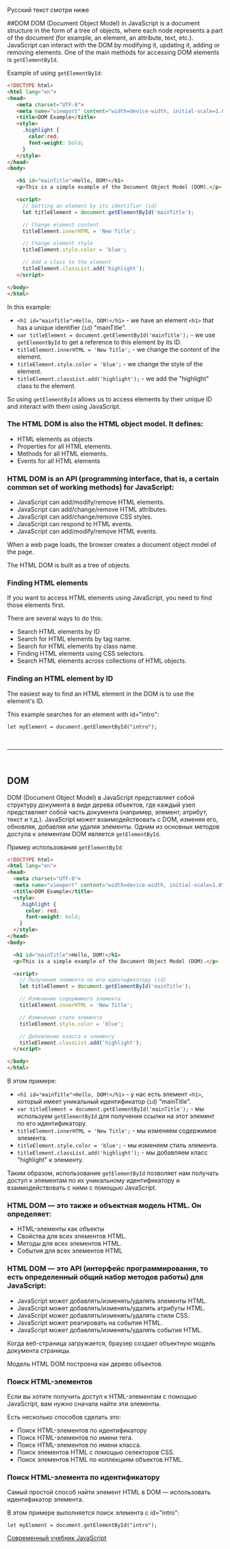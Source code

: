 Русский текст смотри ниже

##DOM
DOM (Document Object Model) in JavaScript is a document structure in the form of a tree of objects, where each node represents a part of the document (for example, an element, an attribute, text, etc.). JavaScript can interact with the DOM by modifying it, updating it, adding or removing elements. One of the main methods for accessing DOM elements is `getElementById`.

Example of using `getElementById`:

```html
<!DOCTYPE html>
<html lang="en">
<head>
   <meta charset="UTF-8">
   <meta name="viewport" content="width=device-width, initial-scale=1.0">
   <title>DOM Example</title>
   <style>
     .highlight {
       color:red;
       font-weight: bold;
     }
   </style>
</head>
<body>

   <h1 id="mainTitle">Hello, DOM!</h1>
   <p>This is a simple example of the Document Object Model (DOM).</p>

   <script>
     // Getting an element by its identifier (id)
     let titleElement = document.getElementById('mainTitle');

     // Change element content
     titleElement.innerHTML = 'New Title';

     // Change element style
     titleElement.style.color = 'blue';

     // Add a class to the element
     titleElement.classList.add('highlight');
   </script>

</body>
</html>
```

In this example:

- `<h1 id="mainTitle">Hello, DOM!</h1>` - we have an element `<h1>` that has a unique identifier (`id`) "mainTitle".
- `var titleElement = document.getElementById('mainTitle');` - we use `getElementById` to get a reference to this element by its ID.
- `titleElement.innerHTML = 'New Title';` - we change the content of the element.
- `titleElement.style.color = 'blue';` - we change the style of the element.
- `titleElement.classList.add('highlight');` - we add the "highlight" class to the element.

So using `getElementById` allows us to access elements by their unique ID and interact with them using JavaScript.


### The HTML DOM is also the HTML object model. It defines:

- HTML elements as objects
- Properties for all HTML elements.
- Methods for all HTML elements.
- Events for all HTML elements


### HTML DOM is an API (programming interface, that is, a certain common set of working methods) for JavaScript:

- JavaScript can add/modify/remove HTML elements.
- JavaScript can add/change/remove HTML attributes.
- JavaScript can add/change/remove CSS styles.
- JavaScript can respond to HTML events.
- JavaScript can add/modify/remove HTML events.

When a web page loads, the browser creates a document object model of the page.

The HTML DOM is built as a tree of objects.

### Finding HTML elements
If you want to access HTML elements using JavaScript, you need to find those elements first.

There are several ways to do this:

- Search HTML elements by ID
- Search for HTML elements by tag name.
- Search for HTML elements by class name.
- Finding HTML elements using CSS selectors.
- Search HTML elements across collections of HTML objects.

### Finding an HTML element by ID
The easiest way to find an HTML element in the DOM is to use the element's ID.

This example searches for an element with id="intro":

```
let myElement = document.getElementById("intro");
```

<br/><hr/><br/>

## DOM
DOM (Document Object Model) в JavaScript представляет собой структуру документа в виде дерева объектов, где каждый узел представляет собой часть документа (например, элемент, атрибут, текст и т.д.). JavaScript может взаимодействовать с DOM, изменяя его, обновляя, добавляя или удаляя элементы. Одним из основных методов доступа к элементам DOM является `getElementById`.

Пример использования `getElementById`:

```html
<!DOCTYPE html>
<html lang="en">
<head>
  <meta charset="UTF-8">
  <meta name="viewport" content="width=device-width, initial-scale=1.0">
  <title>DOM Example</title>
  <style>
    .highlight {
      color: red;
      font-weight: bold;
    }
  </style>
</head>
<body>

  <h1 id="mainTitle">Hello, DOM!</h1>
  <p>This is a simple example of the Document Object Model (DOM).</p>

  <script>
    // Получение элемента по его идентификатору (id)
    let titleElement = document.getElementById('mainTitle');

    // Изменение содержимого элемента
    titleElement.innerHTML = 'New Title';

    // Изменение стиля элемента
    titleElement.style.color = 'blue';

    // Добавление класса к элементу
    titleElement.classList.add('highlight');
  </script>

</body>
</html>
```

В этом примере:

- `<h1 id="mainTitle">Hello, DOM!</h1>` - у нас есть элемент `<h1>`, который имеет уникальный идентификатор (`id`) "mainTitle".
- `var titleElement = document.getElementById('mainTitle');` - мы используем `getElementById` для получения ссылки на этот элемент по его идентификатору.
- `titleElement.innerHTML = 'New Title';` - мы изменяем содержимое элемента.
- `titleElement.style.color = 'blue';` - мы изменяем стиль элемента.
- `titleElement.classList.add('highlight');` - мы добавляем класс "highlight" к элементу.

Таким образом, использование `getElementById` позволяет нам получать доступ к элементам по их уникальному идентификатору и взаимодействовать с ними с помощью JavaScript.


### HTML DOM — это также и объектная модель HTML. Он определяет:

- HTML-элементы как объекты
- Свойства для всех элементов HTML.
- Методы для всех элементов HTML.
- События для всех элементов HTML


### HTML DOM — это API (интерфейс программирования, то есть определенный общий набор методов работы) для JavaScript:

- JavaScript может добавлять/изменять/удалять элементы HTML.
- JavaScript может добавлять/изменять/удалять атрибуты HTML.
- JavaScript может добавлять/изменять/удалять стили CSS.
- JavaScript может реагировать на события HTML.
- JavaScript может добавлять/изменять/удалять события HTML.

Когда веб-страница загружается, браузер создает объектную модель документа страницы.

Модель HTML DOM построена как дерево объектов.

### Поиск HTML-элементов
Если вы хотите получить доступ к HTML-элементам с помощью JavaScript, вам нужно сначала найти эти элементы.

Есть несколько способов сделать это:

- Поиск HTML-элементов по идентификатору
- Поиск HTML-элементов по имени тега.
- Поиск HTML-элементов по имени класса.
- Поиск элементов HTML с помощью селекторов CSS.
- Поиск элементов HTML по коллекциям объектов HTML.

### Поиск HTML-элемента по идентификатору 
Самый простой способ найти элемент HTML в DOM — использовать идентификатор элемента.

В этом примере выполняется поиск элемента с id="intro":

```
let myElement = document.getElementById("intro");
```



<a href="https://learn.javascript.ru/" target="_blank">Современный учебник JavaScript</a>

